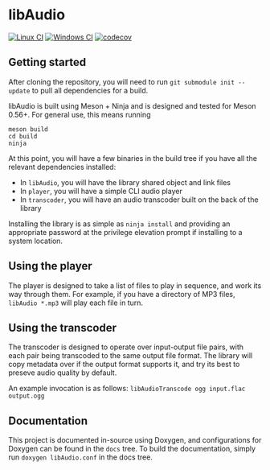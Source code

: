 
libAudio
========

[![Linux CI](https://github.com/dragonmux/libAudio/actions/workflows/build-linux.yml/badge.svg)](https://github.com/dragonmux/libAudio/actions/workflows/build-linux.yml)
[![Windows CI](https://github.com/dragonmux/libAudio/actions/workflows/build-linux.yml/badge.svg)](https://github.com/dragonmux/libAudio/actions/workflows/build-linux.yml)
[![codecov](https://codecov.io/gh/dragonmux/libAudio/branch/main/graph/badge.svg?token=Q4GadidCzX)](https://codecov.io/gh/dragonmux/libAudio)

## Getting started

After cloning the repository, you will need to run `git submodule init --update` to pull all dependencies for a build.

libAudio is built using Meson + Ninja and is designed and tested for Meson 0.56+.
For general use, this means running
```
meson build
cd build
ninja
```

At this point, you will have a few binaries in the build tree if you have all the relevant dependencies installed:
* In `libAudio`, you will have the library shared object and link files
* In `player`, you will have a simple CLI audio player
* In `transcoder`, you will have an audio transcoder built on the back of the library

Installing the library is as simple as `ninja install` and providing an appropriate password at the privilege elevation prompt if installing to a system location.

## Using the player

The player is designed to take a list of files to play in sequence, and work its way through them. For example, if you have a directory of MP3 files, `libAudio *.mp3` will play each file in turn.

## Using the transcoder

The transcoder is designed to operate over input-output file pairs, with each pair being transcoded to the same output file format. The library will copy metadata over if the output format supports it, and try its best to preseve audio quality by default.

An example invocation is as follows: `libAudioTranscode ogg input.flac output.ogg`

## Documentation

This project is documented in-source using Doxygen, and configurations for Doxygen can be found in the `docs` tree.
To build the documentation, simply run `doxygen libAudio.conf` in the docs tree.
